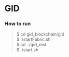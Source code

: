 # GID

### How to run
> $ cd gid_blockchain/gid  
> $ ./startFabric.sh  
> $ cd ../gid_rest  
> $ ./start.sh  

